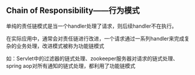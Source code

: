 ## Chain of Responsibility——行为模式

单纯的责任链模式是当一个handler处理了请求，则后续handler不在执行。

在实际应用中，通常会对责任链进行改进，一个请求通过一系列handler来完成复杂的业务处理，改进模式被称为功能链模式

如：Servlet中的过滤器的链式处理、zookeeper服务器对请求的链式处理、spring aop对所有通知的链式处理，都利用了功能链模式


